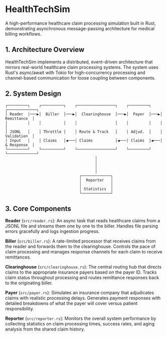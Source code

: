 # HealthTechSim

A high-performance healthcare claim processing simulation built in Rust, demonstrating asynchronous message-passing architecture for medical billing workflows.

## 1. Architecture Overview

HealthTechSim implements a distributed, event-driven architecture that mirrors real-world healthcare claim processing systems. The system uses Rust's async/await with Tokio for high-concurrency processing and channel-based communication for loose coupling between components.

## 2. System Design

```
┌─────────┐    ┌──────────┐    ┌─────────────────┐    ┌─────────┐    ┌─────────────┐
│ Reader  │───▶│  Biller  │───▶│  Clearinghouse  │───▶│  Payer  │───▶│ Remittance  │
│         │    │          │    │                 │    │         │    │             │
│ JSONL   │    │ Throttle │    │ Route & Track   │    │ Adjud.  │    │ Validation  │
│ Input   │    │ Claims   │◀───│ Claims          │◀───│ Claims  │◀───│ & Response  │
└─────────┘    └──────────┘    └─────────────────┘    └─────────┘    └─────────────┘
                                        │                    
                                        │                    
                                        │
                                        │
                                 ┌─────────────┐
                                 │  Reporter   │
                                 │             │
                                 │ Statistics  │
                                 └─────────────┘
```

## 3. Core Components

**Reader** (`src/reader.rs`): An async task that reads healthcare claims from a JSONL file and streams them one by one to the biller. Handles file parsing errors gracefully and logs ingestion progress.

**Biller** (`src/biller.rs`): A rate-limited processor that receives claims from the reader and forwards them to the clearinghouse. Controls the pace of claim processing and manages response channels for each claim to receive remittances.

**Clearinghouse** (`src/clearinghouse.rs`): The central routing hub that directs claims to the appropriate insurance payers based on the payer ID. Tracks claim status throughout processing and routes remittance responses back to the originating biller.

**Payer** (`src/payer.rs`): Simulates an insurance company that adjudicates claims with realistic processing delays. Generates payment responses with detailed breakdowns of what the payer will cover versus patient responsibility.

**Reporter** (`src/reporter.rs`): Monitors the overall system performance by collecting statistics on claim processing times, success rates, and aging analysis from the shared claim history.


